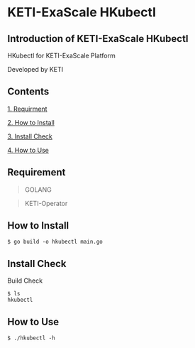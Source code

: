 # KETI-ExaScale HKubectl
## Introduction of KETI-ExaScale HKubectl
HKubectl for KETI-ExaScale Platform

Developed by KETI
## Contents
[1. Requirment](#requirement)

[2. How to Install](#how-to-install)

[3. Install Check](#install-check)

[4. How to Use](#how-to-use)

## Requirement
> GOLANG

> KETI-Operator

## How to Install
    $ go build -o hkubectl main.go
## Install Check
Build Check
    
    $ ls
    hkubectl

## How to Use
    $ ./hkubectl -h
